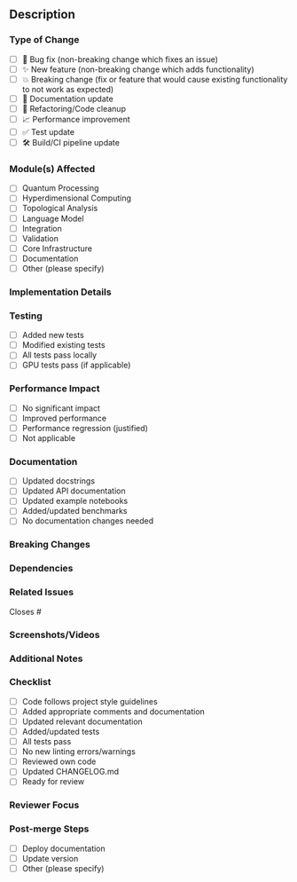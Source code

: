 ## Description
<!-- Provide a detailed description of the changes in this PR -->

### Type of Change
<!-- Mark the appropriate option(s) with an [x] -->
- [ ] 🐛 Bug fix (non-breaking change which fixes an issue)
- [ ] ✨ New feature (non-breaking change which adds functionality)
- [ ] 💥 Breaking change (fix or feature that would cause existing functionality to not work as expected)
- [ ] 📝 Documentation update
- [ ] 🔧 Refactoring/Code cleanup
- [ ] 📈 Performance improvement
- [ ] ✅ Test update
- [ ] 🛠️ Build/CI pipeline update

### Module(s) Affected
<!-- Which module(s) does this PR modify? -->
- [ ] Quantum Processing
- [ ] Hyperdimensional Computing
- [ ] Topological Analysis
- [ ] Language Model
- [ ] Integration
- [ ] Validation
- [ ] Core Infrastructure
- [ ] Documentation
- [ ] Other (please specify)

### Implementation Details
<!-- Provide a detailed description of the implementation -->

### Testing
<!-- Describe the tests you've added or modified -->
- [ ] Added new tests
- [ ] Modified existing tests
- [ ] All tests pass locally
- [ ] GPU tests pass (if applicable)

### Performance Impact
<!-- Describe any performance implications -->
- [ ] No significant impact
- [ ] Improved performance
- [ ] Performance regression (justified)
- [ ] Not applicable

### Documentation
<!-- Check documentation-related items -->
- [ ] Updated docstrings
- [ ] Updated API documentation
- [ ] Updated example notebooks
- [ ] Added/updated benchmarks
- [ ] No documentation changes needed

### Breaking Changes
<!-- List any breaking changes and migration steps if applicable -->

### Dependencies
<!-- List any new dependencies or changes to existing ones -->

### Related Issues
<!-- Link related issues using GitHub's # syntax -->
Closes #

### Screenshots/Videos
<!-- If applicable, add screenshots or videos to help explain your changes -->

### Additional Notes
<!-- Any additional information that reviewers should know -->

### Checklist
<!-- Make sure you've completed all the applicable items -->
- [ ] Code follows project style guidelines
- [ ] Added appropriate comments and documentation
- [ ] Updated relevant documentation
- [ ] Added/updated tests
- [ ] All tests pass
- [ ] No new linting errors/warnings
- [ ] Reviewed own code
- [ ] Updated CHANGELOG.md
- [ ] Ready for review

### Reviewer Focus
<!-- What aspects of the code should reviewers particularly focus on? -->

### Post-merge Steps
<!-- List any steps that need to be taken after merging -->
- [ ] Deploy documentation
- [ ] Update version
- [ ] Other (please specify)
